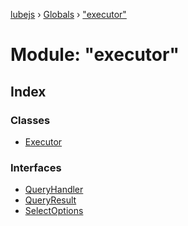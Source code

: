 [lubejs](../README.md) › [Globals](../globals.md) › ["executor"](_executor_.md)

# Module: "executor"

## Index

### Classes

* [Executor](../classes/_executor_.executor.md)

### Interfaces

* [QueryHandler](../interfaces/_executor_.queryhandler.md)
* [QueryResult](../interfaces/_executor_.queryresult.md)
* [SelectOptions](../interfaces/_executor_.selectoptions.md)
